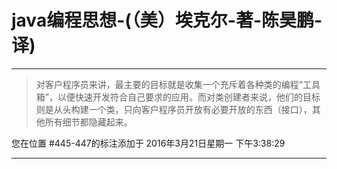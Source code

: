 # java编程思想-(（美）埃克尔-著-陈昊鹏-译)

---

> 对客户程序员来讲，最主要的目标就是收集一个充斥着各种类的编程“工具箱”，以便快速开发符合自己要求的应用。而对类创建者来说，他们的目标则是从头构建一个类，只向客户程序员开放有必要开放的东西（接口），其他所有细节都隐藏起来。

您在位置 #445-447的标注添加于 2016年3月21日星期一 下午3:38:29

---

